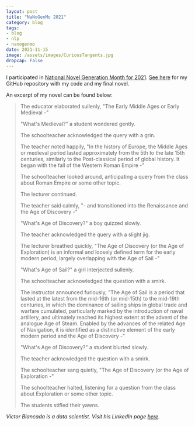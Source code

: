 ```yaml
---
layout: post
title: "NaNoGenMo 2021"
category: blog
tags: 
- blog
- nlp
- nanogenmo
date: 2021-11-15
image: /assets/images/CuriousTangents.jpg
dropcap: False
---
```


I participated in [National Novel Generation Month for 2021](https://github.com/NaNoGenMo/2021).  [See here](https://github.com/victorangeloblancada/nanogenmo-2021-vab) for my GitHub repository with my code and my final novel.

An excerpt of my novel can be found below:

> The educator elaborated sullenly, "The Early Middle Ages or Early Medieval -"
>
> "What's Medieval?" a student wondered gently.
>
> The schoolteacher acknowledged the query with a grin.
>
> The teacher noted happily, "In the history of Europe, the Middle Ages or medieval period lasted approximately from the 5th to the late 15th centuries, similarly to the Post-classical period of global history. It began with the fall of the Western Roman Empire -"
>
> The schoolteacher looked around, anticipating a query from the class about Roman Empire or some other topic.
>
> The lecturer continued.
>
> The teacher said calmly, "- and transitioned into the Renaissance and the Age of Discovery -"
>
> "What's Age of Discovery?" a boy quizzed slowly.
>
> The teacher acknowledged the query with a slight jig.
>
> The lecturer breathed quickly, "The Age of Discovery (or the Age of Exploration) is an informal and loosely defined term for the early modern period, largely overlapping with the Age of Sail -"
>
> "What's Age of Sail?" a girl interjected sullenly.
>
> The schoolteacher acknowledged the question with a smirk.
>
> The instructor announced furiously, "The Age of Sail is a period that lasted at the latest from the mid-16th (or mid-15th) to the mid-19th centuries, in which the dominance of sailing ships in global trade and warfare cumulated, particularly marked by the introduction of naval artillery, and ultimately reached its highest extent at the advent of the analogue Age of Steam. Enabled by the advances of the related Age of Navigation, it is identified as a distinctive element of the early modern period and the Age of Discovery -"
>
> "What's Age of Discovery?" a student blurted slowly.
>
> The teacher acknowledged the question with a smirk.
>
> The schoolteacher sang quietly, "The Age of Discovery (or the Age of Exploration -"
>
> The schoolteacher halted, listening for a question from the class about Exploration or some other topic.
>
> The students stifled their yawns.

*Victor Blancada is a data scientist. Visit his LinkedIn page [here](https://www.linkedin.com/in/geloblancada/).* 